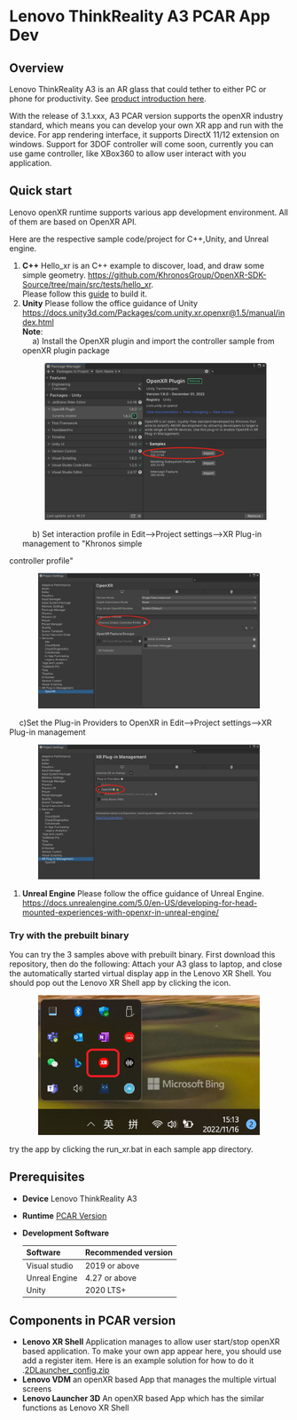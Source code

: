 # Lenovo ThinkReality A3 PCAR App Dev

## Overview

Lenovo ThinkReality A3 is an AR glass that could tether to either PC or phone for productivity. 
See [product introduction here](https://www.lenovo.com/us/en/thinkrealitya3). 

With the release of 3.1.xxx, A3 PCAR version supports the openXR industry standard, 
which means you can develop your own XR app and run with the device. 
For app rendering interface, it supports DirectX 11/12 extension on windows. 
Support for 3DOF controller will come soon, currently you can use game controller, like XBox360 to allow user 
interact with you application.

## Quick start 
Lenovo openXR runtime supports various app development environment. All of them are based on OpenXR API.

Here are the respective sample code/project for C++,Unity, and Unreal engine.
1. **C++** Hello_xr is an C++ example to discover, load, and draw some simple geometry. https://github.com/KhronosGroup/OpenXR-SDK-Source/tree/main/src/tests/hello_xr.  
Please follow this [guide](https://github.com/KhronosGroup/OpenXR-SDK-Source/blob/main/BUILDING.md) to build it.
2. **Unity** Please follow the office guidance of Unity https://docs.unity3d.com/Packages/com.unity.xr.openxr@1.5/manual/index.html
  <br>**Note**:<br>
     &emsp; a) Install the OpenXR plugin and import the controller sample from openXR plugin package<br>
      <p style="text-align: center"><img src="pic/importSample.png" alt="drawing" width="400"/></p>
      &emsp; b) Set interaction profile in Edit-->Project settings-->XR Plug-in management to "Khronos simple 
  controller profile" 
    <p style="text-align: center"><img src="pic/knorosseting.png" alt="drawing" width="400"/></p>
      &emsp; c)Set the Plug-in Providers to OpenXR in Edit-->Project settings-->XR Plug-in management
      <p style="text-align: center"><img src="pic/pluginprovides.png" alt="drawing" width="400"/></p>
     
 
1. **Unreal Engine** Please follow the office guidance of Unreal Engine. https://docs.unrealengine.com/5.0/en-US/developing-for-head-mounted-experiences-with-openxr-in-unreal-engine/


### Try with the prebuilt binary ###
You can try the 3 samples above with prebuilt binary. First download this repository, then do the following:
Attach your A3 glass to laptop, and close the automatically started virtual display app in the 
   Lenovo XR Shell. You should pop out the Lenovo XR Shell app by clicking the icon. 

 <p style="text-align: center"><img src="pic/XRShell.png" alt="drawing" width="400"/></p>

 try the app by clicking the run_xr.bat in each sample app directory. 


## Prerequisites
- **Device**    Lenovo ThinkReality A3 
- **Runtime**   [PCAR Version](https://support.lenovo.com/us/en/downloads/vdm)
- **Development Software** 

   | Software     | Recommended version |
	|--------------|---------------------|
	| Visual studio |   2019 or above    |
	| Unreal Engine |  4.27 or above     |
	| Unity         |  2020 LTS+         |

<!-- slide -->

## Components in PCAR version
- **Lenovo XR Shell** Application manages to allow user start/stop openXR based application. To make your own app appear here, you should use add a register item. Here is an example solution for how to do it  .[2DLauncher_config.zip](./2DLauncher_Config.zip)
- **Lenovo VDM** an openXR based App that manages the multiple virtual screens
- **Lenovo Launcher 3D** An openXR based App which has the similar functions as Lenovo XR Shell




 
